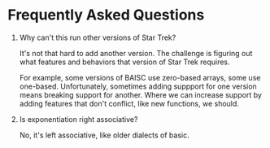 # Frequently Asked Questions

1. Why can't this run other versions of Star Trek?
    
   It's not that hard to add another version. The challenge is figuring out what features
   and behaviors that version of Star Trek requires. 
       
   For example, some versions of BAISC use
   zero-based arrays, some use one-based. Unfortunately, sometimes adding suppport for one version
   means breaking support for another.
   Where we can increase support by adding features that don't conflict, like new functions,
   we should.
   
1. Is exponentiation right associative?
   
    No, it's left associative, like older dialects of basic.


